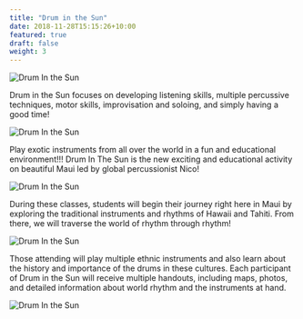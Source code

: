 ```yaml
---
title: "Drum in the Sun"
date: 2018-11-28T15:15:26+10:00
featured: true
draft: false
weight: 3
---
```


![Drum In the Sun](/images/druminthesun/1.jpg)

Drum in the Sun focuses on developing listening skills, multiple percussive techniques, motor skills, improvisation and soloing, and simply having a good time!‍

![Drum In the Sun](/images/druminthesun/2.jpg)

Play exotic instruments from all over the world in a fun and educational environment!!! Drum In The Sun is the new exciting and educational activity on beautiful Maui led by global percussionist Nico!

![Drum In the Sun](/images/druminthesun/3.jpg)

During these classes, students will begin their journey right here in Maui by exploring the traditional instruments and rhythms of Hawaii and Tahiti. From there, we will traverse the world of rhythm through rhythm!

![Drum In the Sun](/images/druminthesun/4.jpg)

Those attending will play multiple ethnic instruments and also learn about the history and importance of the drums in these cultures. Each participant of Drum in the Sun will receive multiple handouts, including maps, photos, and detailed information about world rhythm and the instruments at hand.

![Drum In the Sun](/images/druminthesun/5.jpg)